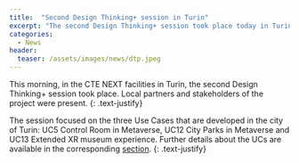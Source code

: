 ```yaml
---
title:  "Second Design Thinking+ session in Turin"
excerpt: "The second Design Thinking+ session took place today in Turin"
categories: 
  - News
header:
  teaser: /assets/images/news/dtp.jpeg
---
```


This morning, in the CTE NEXT facilities in Turin, the second Design Thinking+ session took place. Local partners and stakeholders of the project were present.
{: .text-justify}

The session focused on the three Use Cases that are developed in the city of Turin: UC5 Control Room in Metaverse, UC12 City Parks in Metaverse and UC13 Extended XR museum experience. Further details about the UCs are available in the corresponding [section](https://trialsnet.eu/uc-gallery/).
{: .text-justify}
